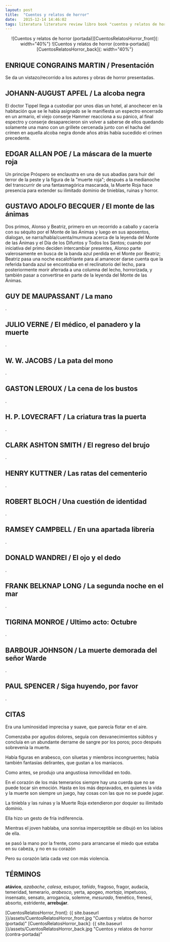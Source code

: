 ```yaml
---
layout: post
title:  "Cuentos y relatos de horror"
date:   2015-12-14 14:46:02
tags: literatura literature review libro book "cuentos y relatos de horror" cuentos relatos horror
---
```




<div style="text-align:center" markdown="1">
![Cuentos y relatos de horror (portada)][CuentosRelatosHorror_front]{: width="40%"}
![Cuentos y relatos de horror (contra-portada)][CuentosRelatosHorror_back]{: width="40%"}
</div>



## ENRIQUE CONGRAINS MARTIN / Presentación
Se da un vistazo/recorrido a los autores y obras de horror presentadas.

## JOHANN-AUGUST APFEL / La alcoba negra
El doctor Tippel llega a custodiar por unos días un hotel, al anochecer en la habitación que se le había asignado se le manifiesta un espectro encerrado en un armario, el viejo conserje Hammer reacciona a su pánico, al final espectro y conserje desaparecieron sin volver a saberse de ellos quedando solamente una mano con un grillete cercenada junto con el hacha del crímen en aquella alcoba negra donde años atrás había sucedido el crímen precedente.

## EDGAR ALLAN POE / La máscara de la muerte roja
Un principe Próspero se enclaustra en una de sus abadías para huir del terror de la peste y la figura de la "muerte roja"; después a la medianoche del transcurrir de una fantasmagórica mascarada, la Muerte Roja hace presencia para extender su ilimitado dominio de tinieblas, ruinas y horror.

## GUSTAVO ADOLFO BECQUER / El monte de las ánimas
Dos primos, Alonso y Beatriz, primero en un recorrido a caballo y cacería con su séquito por el Monte de las Ánimas y luego en sus aposentos, dialogan, se narra/habla/cuenta/murmura acerca de la leyenda del Monte de las Ánimas y el Día de los Difuntos y Todos los Santos; cuando por iniciativa del primo deciden intercambiar presentes, Alonso parte valerosamente en busca de la banda azul perdida en el Monte por Beatriz; Beatriz pasa una noche escalofriante para al amanecer darse cuenta que la referida banda azul se encontraba en el reclinatorio del lecho, para posteriormente morir aferrada a una columna del lecho, horrorizada, y también pasar a convertirse en parte de la leyenda del Monte de las Ánimas.

## GUY DE MAUPASSANT / La mano
.

## JULIO VERNE / El médico, el panadero y la muerte
.

## W. W. JACOBS / La pata del mono
.

## GASTON LEROUX / La cena de los bustos
.

## H. P. LOVECRAFT / La criatura tras la puerta
.

## CLARK ASHTON SMITH / El regreso del brujo
.

## HENRY KUTTNER / Las ratas del cementerio
.

## ROBERT BLOCH / Una cuestión de identidad
.

## RAMSEY CAMPBELL / En una apartada librería
.

## DONALD WANDREI / El ojo y el dedo
.

## FRANK BELKNAP LONG / La segunda noche en el mar
.

## TIGRINA MONROE / Ultimo acto: Octubre
.

## BARBOUR JOHNSON / La muerte demorada del señor Warde
.

## PAUL SPENCER / Siga huyendo, por favor
.



## CITAS
Era una luminosidad imprecisa y suave, que parecía flotar en el aire.

Comenzaba por agudos dolores, seguía con desvanecimientos súbitos y concluía en un abundante derrame de sangre por los poros; poco después sobrevenía la muerte.

Había figuras en arabesco, con siluetas y miembros incongruentes; había también fantasías delirantes, que gustan a los maníacos.

Como antes, se produjo una angustiosa inmovilidad en todo.

En el corazón de los más temerarios siempre hay una cuerda que no se puede tocar sin emoción. Hasta en los más depravados, en quienes la vida y la muerte son siempre un juego, hay cosas con las que no se puede jugar.

La tiniebla y las ruinas y la Muerte Roja extendieron por doquier su ilimitado dominio.

Ella hizo un gesto de fría indiferencia.

Mientras el joven hablaba, una sonrisa imperceptible se dibujó en los labios de ella.

se pasó la mano por la frente, como para arrancarse el miedo que estaba en su cabeza, y no en su corazón

Pero su corazón latía cada vez con más violencia.



## TÉRMINOS
**atávico**, *azabache*, *calesa*, estupor, *tañido*, fragoso, fragor, audacia, temeridad, temerario, *arabesco*, yerta, apogeo, *mortaja*, impetuoso, insensato, sensato, arrogancia, solemne, *mesurado*, frenético, frenesí, absorto, estridente, **arrebujar**.



[CuentosRelatosHorror_front]: {{ site.baseurl }}/assets/CuentosRelatosHorror_front.jpg "Cuentos y relatos de horror (portada)"
[CuentosRelatosHorror_back]: {{ site.baseurl }}/assets/CuentosRelatosHorror_back.jpg "Cuentos y relatos de horror (contra-portada)"
